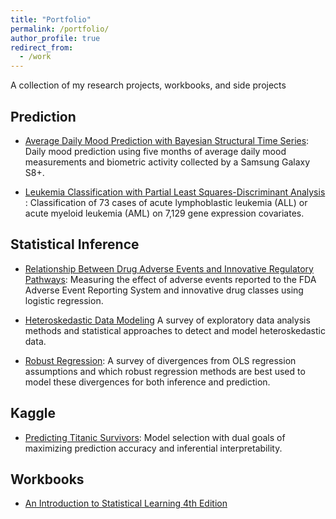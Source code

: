 ```yaml
---
title: "Portfolio"
permalink: /portfolio/
author_profile: true
redirect_from:
  - /work
---
```


A collection of my research projects, workbooks, and side projects

## Prediction

- [Average Daily Mood Prediction with Bayesian Structural Time Series](https://github.com/JBryan1/Daily-Mood-Prediction): Daily mood prediction using five months of average daily mood measurements and biometric activity collected by a Samsung Galaxy S8+.


- [Leukemia Classification with Partial Least Squares-Discriminant Analysis ](https://github.com/JBryan1/PLS-DA-Genotype-Phenotype/): Classification of 73 cases of acute lymphoblastic leukemia (ALL) or acute myeloid leukemia (AML) on 7,129 gene expression covariates.


## Statistical Inference

- [Relationship Between Drug Adverse Events and Innovative Regulatory Pathways](https://www.slideshare.net/JonathanBryan5/measuring-the-relationship-between-innovative-drugs-and-ae2015-50168899): Measuring the effect of adverse events reported to the FDA Adverse Event Reporting System and innovative drug classes using logistic regression.


- [Heteroskedastic Data Modeling](https://google.com) A survey of exploratory data analysis methods and statistical approaches to detect and model heteroskedastic data.


- [Robust Regression](https://google.com): A survey of  divergences from OLS regression assumptions and which robust regression methods are best used to model these divergences for both inference and prediction. 


## Kaggle

- [Predicting Titanic Survivors](https://github.com/JBryan1/Kaggle/blob/master/Titanic/Project%20Overview.ipynb): Model selection with dual goals of maximizing prediction accuracy and inferential interpretability.


## Workbooks

- [An Introduction to Statistical Learning 4th Edition](https://github.com/JBryan1/Introduction-to-Statistical-Learning)

